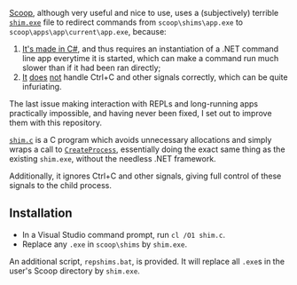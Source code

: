 [Scoop](https://github.com/lukesampson/scoop), although very useful and nice to use,
uses a (subjectively) terrible [`shim.exe`](https://github.com/lukesampson/scoop/blob/master/supporting/shimexe/shim.cs)
file to redirect commands from `scoop\shims\app.exe` to `scoop\apps\app\current\app.exe`, because:
1. [It's made in C#](https://github.com/lukesampson/scoop/tree/master/supporting/shimexe),
   and thus requires an instantiation of a .NET command line app everytime it is started,
   which can make a command run much slower than if it had been ran directly;
2. [It](https://github.com/lukesampson/scoop/issues/2339) [does](https://github.com/lukesampson/scoop/issues/1896)
   [not](https://github.com/felixse/FluentTerminal/issues/221) handle Ctrl+C and other
   signals correctly, which can be quite infuriating.

The last issue making interaction with REPLs and long-running apps practically impossible,
and having never been fixed, I set out to improve them with this repository.

[`shim.c`](./shim.c) is a C program which avoids unnecessary allocations and simply wraps a
call to [`CreateProcess`](https://docs.microsoft.com/en-us/windows/desktop/api/processthreadsapi/nf-processthreadsapi-createprocessa),
essentially doing the exact same thing as the existing `shim.exe`, without the needless .NET framework.

Additionally, it ignores Ctrl+C and other signals, giving full control of these signals to the child process.

## Installation

- In a Visual Studio command prompt, run `cl /O1 shim.c`.
- Replace any `.exe` in `scoop\shims` by `shim.exe`.

An additional script, `repshims.bat`, is provided. It will replace all `.exe`s in the user's Scoop directory
by `shim.exe`.
